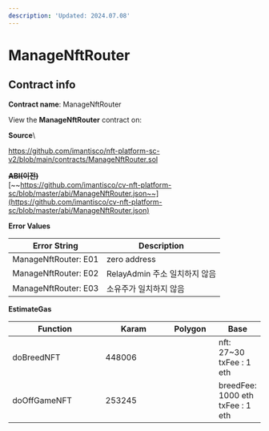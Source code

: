 ```yaml
---
description: 'Updated: 2024.07.08'
---
```


# ManageNftRouter

## Contract info

**Contract name**: ManageNftRouter

View the **ManageNftRouter** contract on:



**Source**\


[https://github.com/imantisco/nft-platform-sc-v2/blob/main/contracts/ManageNftRouter.sol ](https://github.com/imantisco/nft-platform-sc-v2/blob/main/contracts/ManageNftRouter.sol)

~~**ABI(이전)**~~\
[~~https://github.com/imantisco/cv-nft-platform-sc/blob/master/abi/ManageNftRouter.json~~](https://github.com/imantisco/cv-nft-platform-sc/blob/master/abi/ManageNftRouter.json)



**Error Values**

| Error String         | Description           |
| -------------------- | --------------------- |
| ManageNftRouter: E01 | zero address          |
| ManageNftRouter: E02 | RelayAdmin 주소 일치하지 않음 |
| ManageNftRouter: E03 | 소유주가 일치하지 않음          |



**EstimateGas**

<table><thead><tr><th width="232">Function</th><th width="173">Karam</th><th width="104">Polygon</th><th>Base</th></tr></thead><tbody><tr><td>doBreedNFT</td><td>448006</td><td></td><td>nft: 27~30<br>txFee : 1 eth</td></tr><tr><td>doOffGameNFT</td><td>253245</td><td></td><td>breedFee: 1000 eth<br>txFee : 1 eth</td></tr></tbody></table>



